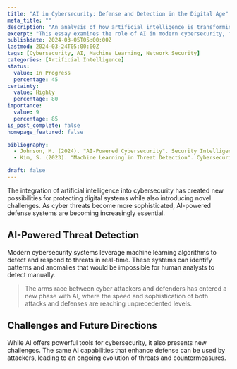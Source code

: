 ```yaml
---
title: "AI in Cybersecurity: Defense and Detection in the Digital Age"
meta_title: ""
description: "An analysis of how artificial intelligence is transforming cybersecurity practices and threat detection"
excerpt: "This essay examines the role of AI in modern cybersecurity, from threat detection to automated defense systems. We explore how machine learning is being used to protect systems and networks while considering the challenges of AI-powered cyber threats."
publishdate: 2024-03-05T05:00:00Z
lastmod: 2024-03-24T05:00:00Z
tags: [Cybersecurity, AI, Machine Learning, Network Security]
categories: [Artificial Intelligence]
status:
  value: In Progress
  percentage: 45
certainty:
  value: Highly
  percentage: 80
importance:
  value: 9
  percentage: 85
is_post_complete: false
homepage_featured: false

bibliography:
  - Johnson, M. (2024). "AI-Powered Cybersecurity". Security Intelligence Review, 6(1), 34-56.
  - Kim, S. (2023). "Machine Learning in Threat Detection". Cybersecurity Journal, 4(2), 89-107.

draft: false
---
```


The integration of artificial intelligence into cybersecurity has created new possibilities for protecting digital systems while also introducing novel challenges. As cyber threats become more sophisticated, AI-powered defense systems are becoming increasingly essential.

## AI-Powered Threat Detection

Modern cybersecurity systems leverage machine learning algorithms to detect and respond to threats in real-time. These systems can identify patterns and anomalies that would be impossible for human analysts to detect manually.

> The arms race between cyber attackers and defenders has entered a new phase with AI, where the speed and sophistication of both attacks and defenses are reaching unprecedented levels.

## Challenges and Future Directions

While AI offers powerful tools for cybersecurity, it also presents new challenges. The same AI capabilities that enhance defense can be used by attackers, leading to an ongoing evolution of threats and countermeasures.

